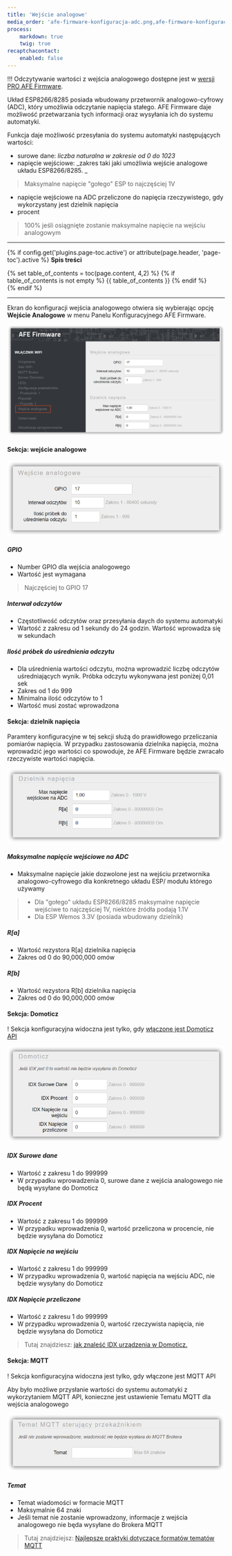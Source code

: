 ```yaml
---
title: 'Wejście analogowe'
media_order: 'afe-firmware-konfiguracja-adc.png,afe-firmware-konfiguracja-adc-domoticz.png,afe-firmware-konfiguracja-adc-dzielnik.png,afe-firmware-konfiguracja-adc-mqtt.png,afe-firmware-konfiguracja-adc-wejscie.png'
process:
    markdown: true
    twig: true
recaptchacontact:
    enabled: false
---
```


!!! Odczytywanie wartości z wejścia analogowego dostępne jest w [wersji PRO AFE Firmware](/postawowe-informacje/wersja-pro).

Układ ESP8266/8285 posiada wbudowany przetwornik analogowo-cyfrowy (ADC), który umożliwia odczytanie napięcia stałego. AFE Firmware daje możliwość przetwarzania tych informacji oraz wysyłania ich do systemu automatyki.

Funkcja daje możliwość przesyłania do systemu automatyki następujących wartości:
* surowe dane: _liczba naturalna w zakresie od 0 do 1023_
* napięcie wejściowe: _zakres taki jaki umożliwia wejście analogowe układu ESP8266/8285. _
> Maksymalne napięcie "gołego" ESP to najczęściej 1V
* napięcie wejściowe na ADC przeliczone do napięcia rzeczywistego, gdy wykorzystany jest dzielnik napięcia
* procent
> 100% jeśli osiągnięte zostanie maksymalne napięcie na wejściu analogowym


---

{% if config.get('plugins.page-toc.active') or attribute(page.header, 'page-toc').active %}
**Spis treści**
<div class="page-toc">
    {% set table_of_contents = toc(page.content, 4,2) %}
    {% if table_of_contents is not empty %}
    {{ table_of_contents }}
    {% endif %}
</div>
{% endif %}

---


Ekran do konfiguracji wejścia analogowego otwiera się wybierając opcję **Wejście Analogowe** w menu Panelu Konfiguracyjnego AFE Firmware.

![](afe-firmware-konfiguracja-adc.png)

#### Sekcja: wejście analogowe

![](afe-firmware-konfiguracja-adc-wejscie.png)

##### GPIO
* Number GPIO dla wejścia analogowego
* Wartość jest wymagana
> Najczęściej to GPIO 17

##### Interwał odczytów
* Częstotliwość odczytów oraz przesyłania daych do systemu automatyki
* Wartość z zakresu od 1 sekundy do 24 godzin. Wartość wprowadza się w sekundach

##### Ilość próbek do uśrednienia odczytu
* Dla uśrednienia wartości odczytu, można wprowadzić liczbę odczytów uśredniających wynik. Próbka odczytu wykonywana jest poniżej 0,01 sek
* Zakres od 1 do 999
* Minimalna ilość odczytów to 1
* Wartość musi zostać wprowadzona

#### Sekcja: dzielnik napięcia

Paramtery konfiguracyjne w tej sekcji służą do prawidłowego przeliczania pomiarów napięcia. W przypadku zastosowania dzielnika napięcia, można wprowadzić jego wartości co spowoduje, że AFE Firmware będzie zwracało rzeczywiste wartości napięcia.

![](afe-firmware-konfiguracja-adc-dzielnik.png)

##### Maksymalne napięcie wejściowe na ADC
* Maksymalne napięcie jakie dozwolone jest na wejściu przetwornika analogowo-cyfrowego dla konkretnego układu ESP/ modułu którego używamy

> * Dla "gołego" układu ESP8266/8285 maksymalne napięcie wejściwe to najczęściej 1V, niektóre źródła podają 1.1V
> * Dla ESP Wemos 3.3V (posiada wbudowany dzielnik)

##### R[a]
* Wartość rezystora R[a] dzielnika napięcia
* Zakres od 0 do 90,000,000 omów

##### R[b]
* Wartość rezystora R[b] dzielnika napięcia
* Zakres od 0 do 90,000,000 omów

#### Sekcja: Domoticz

! Sekcja konfiguracyjna widoczna jest tylko, gdy [włączone jest Domoticz API](/konfiguracja/konfiguracja-urzadzenia)

![](afe-firmware-konfiguracja-adc-domoticz.png)

##### IDX Surowe dane
* Wartość z zakresu 1 do 999999
* W przypadku wprowadzenia 0, surowe dane z wejścia analogowego nie będą wysyłane do Domoticz

##### IDX Procent
* Wartość z zakresu 1 do 999999
* W przypadku wprowadzenia 0, wartość przeliczona w procencie, nie będzie wysyłana do Domoticz

##### IDX Napięcie na wejściu
* Wartość z zakresu 1 do 999999
* W przypadku wprowadzenia 0, wartość napięcia na wejściu ADC, nie będzie wysyłany do Domoticz

##### IDX Napięcie przeliczone
* Wartość z zakresu 1 do 999999
* W przypadku wprowadzenia 0, wartość rzeczywista napięcia, nie będzie wysyłana do Domoticz

> Tutaj znajdziesz: [jak znaleść IDX urządzenia w Domoticz.](/integracja-api/domoticz-api/gdzie-znalezc-idx)

#### Sekcja: MQTT

! Sekcja konfiguracyjna widoczna jest tylko, gdy włączone jest MQTT API

Aby było możliwe przysłanie wartości do systemu automatyki z wykorzytaniem MQTT API, konieczne jest ustawienie Tematu MQTT dla wejścia analogowego

![](afe-firmware-konfiguracja-adc-mqtt.png)

##### Temat
* Temat wiadomości w formacie MQTT
* Maksymalnie 64 znaki
* Jeśli temat nie zostanie wprowadzony, informacje z wejścia analogowego nie będa wysyłane do Brokera MQTT

> Tutaj znajdziejsz: [Najlepsze praktyki dotyczące formatów tematów MQTT](/integracja-api/mqtt/tematy-mqtt-najlepsze-praktyki)